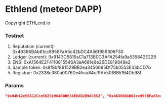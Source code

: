# Ethlend (meteor DAPP)

Copyright ETHLend.io


### Testnet

1. Reputation (current): 0x46366BAb61cc8958FaA5c42bDC4A56f959306F30
1. Ledger (current):     0x9143C5819aC1a713B0C3AFA254fa9a535842E228
1. ENS:                  0xA1564E2F4110815546A3aA681e6e26DE819848e2
1. Sample token:         0x8f8bf891529BB2ea3450695Df75b0553E43bCD7b
1. Registrar:            0x2338c380a0076De45ca84cf9Ab50fBB51B4Db98f

### Params

```json
"0x04b12cE6512Cce5827e964B00E34E6AD2B9AC852", "0x46366BAb61cc8958FaA5c42bDC4A56f959306F30", "0xA1564E2F4110815546A3aA681e6e26DE819848e2", "0x2338c380a0076De45ca84cf9Ab50fBB51B4Db98f", 391
```

